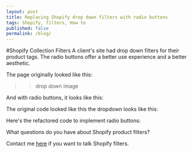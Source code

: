 ```yaml
---
layout: post
title: Replacing Shopify drop down filters with radio buttons
tags: Shopify, filters, How to
published: false
permalink: /blog/
---
```


#Shopify Collection Filters
A client's site had drop down filters for their product tags. The radio buttons offer a better use experience and a better aesthetic.

The page originally looked like this:
>>drop down image

And with radio buttons, it looks like this:
>>

The original code looked like this the dropdown looks like this:


Here's the refactored code to implement radio buttons: 

What questions do you have about Shopify product filters?

Contact me [here](/contact) if you want to talk Shopify filters.   
